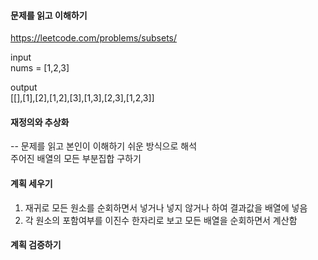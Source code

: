 #### 문제를 읽고 이해하기
https://leetcode.com/problems/subsets/

input</br>
nums = [1,2,3]


output</br>
[[],[1],[2],[1,2],[3],[1,3],[2,3],[1,2,3]]


#### 재정의와 추상화<br>
-- 문제를 읽고 본인이 이해하기 쉬운 방식으로 해석<br>
주어진 배열의 모든 부분집합 구하기

#### 계획 세우기<br>
1. 재귀로 모든 원소를 순회하면서 넣거나 넣지 않거나 하여 결과값을 배열에 넣음<br>
2. 각 원소의 포함여부를 이진수 한자리로 보고 모든 배열을 순회하면서 계산함<br>

#### 계획 검증하기
